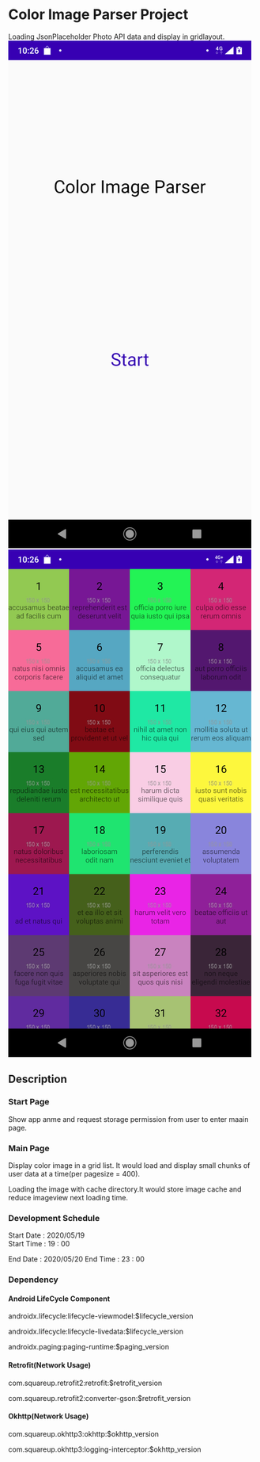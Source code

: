 # Color Image Parser Project

Loading JsonPlaceholder Photo API data and display in gridlayout.  
![](https://github.com/barry039/color_img_android_project/blob/master/Screenshot_20200520-222614.png)  
![](https://github.com/barry039/color_img_android_project/blob/master/Screenshot_20200520-222621.png)
## Description

### Start Page

Show app anme and request storage permission from user to enter maain page.  


### Main Page

Display color image in a grid list. It would load and display small chunks of user data at a time(per pagesize = 400).  

Loading the image with cache directory.It would store image cache and reduce imageview next loading time.

### Development Schedule

Start Date : 2020/05/19  
Start Time : 19 : 00

End Date : 2020/05/20 
End Time : 23 : 00

### Dependency

#### Android LifeCycle Component
androidx.lifecycle:lifecycle-viewmodel:$lifecycle_version  

androidx.lifecycle:lifecycle-livedata:$lifecycle_version  

androidx.paging:paging-runtime:$paging_version

#### Retrofit(Network Usage)
com.squareup.retrofit2:retrofit:$retrofit_version

com.squareup.retrofit2:converter-gson:$retrofit_version

#### Okhttp(Network Usage)
com.squareup.okhttp3:okhttp:$okhttp_version

com.squareup.okhttp3:logging-interceptor:$okhttp_version
